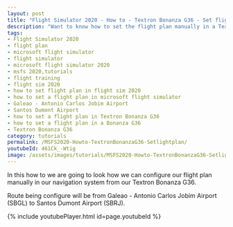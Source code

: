 ```yaml
---
layout: post
title: "Flight Simulator 2020 - How to - Textron Bonanza G36 - Set flight plan"
description: "Want to know how to set the flight plan manually in a Textron Bonanza G36 than view this video"
tags:
- Flight Simulator 2020
- flight plan
- microsoft flight simulator
- flight simulator
- microsoft flight simulator 2020
- msfs 2020,tutorials
- flight training
- flight sim 2020
- how to set flight plan in flight sim 2020
- how to set a flight plan in microsoft flight simulator
- Galeao - Antonio Carlos Jobim Airport
- Santos Dumont Airport
- how to set a flight plan in Textron Bonanza G36
- how to set a flight plan in a Bonanza G36
- Textron Bonanza G36
category: tutorials
permalink: /MSFS2020-Howto-TextronBonanzaG36-Setlightplan/
youtubeId: 461Ck_-Wtig
image: /assets/images/tutorials/MSFS2020-Howto-TextronBonanzaG36-Setlightplan.jpg
---
```

In this how to we are going to look how we can configure our flight plan manually in our navigation system from our Textron Bonanza G36. 

Route being configure will be from Galeao - Antonio Carlos Jobim Airport
(SBGL) to Santos Dumont Airport (SBRJ).

{% include youtubePlayer.html id=page.youtubeId %}